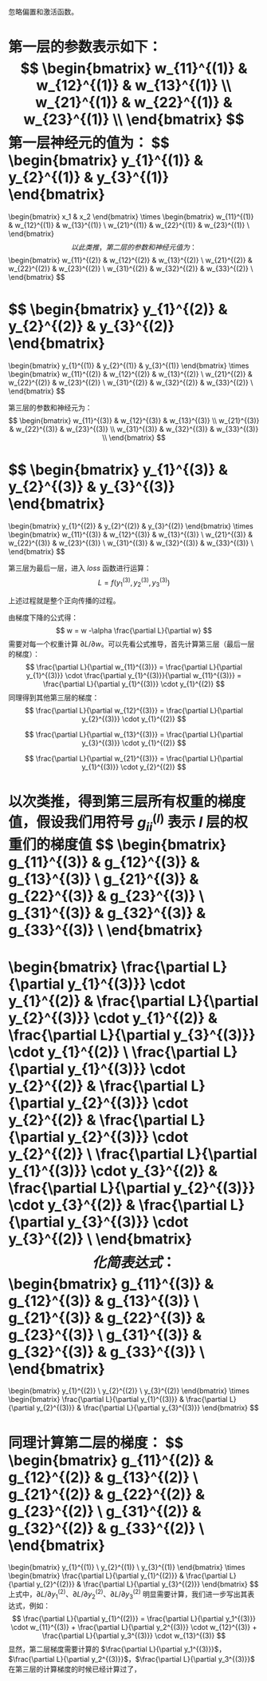 



忽略偏置和激活函数。



第一层的参数表示如下：
$$
\begin{bmatrix}
w_{11}^{(1)} & w_{12}^{(1)} & w_{13}^{(1)} \\
w_{21}^{(1)} & w_{22}^{(1)} & w_{23}^{(1)} \\
\end{bmatrix}
$$
第一层神经元的值为：
$$
\begin{bmatrix}
y_{1}^{(1)} & y_{2}^{(1)} & y_{3}^{(1)}
\end{bmatrix}
=
\begin{bmatrix}
x_1 & x_2
\end{bmatrix}
\times
\begin{bmatrix}
w_{11}^{(1)} & w_{12}^{(1)} & w_{13}^{(1)} \\
w_{21}^{(1)} & w_{22}^{(1)} & w_{23}^{(1)} \\
\end{bmatrix}
$$
以此类推，第二层的参数和神经元值为：
$$
\begin{bmatrix}
w_{11}^{(2)} & w_{12}^{(2)} & w_{13}^{(2)} \\
w_{21}^{(2)} & w_{22}^{(2)} & w_{23}^{(2)} \\
w_{31}^{(2)} & w_{32}^{(2)} & w_{33}^{(2)} \\
\end{bmatrix}
$$

$$
\begin{bmatrix}
y_{1}^{(2)} & y_{2}^{(2)} & y_{3}^{(2)}
\end{bmatrix}
=
\begin{bmatrix}
y_{1}^{(1)} & y_{2}^{(1)} & y_{3}^{(1)}
\end{bmatrix}
\times
\begin{bmatrix}
w_{11}^{(2)} & w_{12}^{(2)} & w_{13}^{(2)} \\
w_{21}^{(2)} & w_{22}^{(2)} & w_{23}^{(2)} \\
w_{31}^{(2)} & w_{32}^{(2)} & w_{33}^{(2)} \\
\end{bmatrix}
$$

第三层的参数和神经元为：
$$
\begin{bmatrix}
w_{11}^{(3)} & w_{12}^{(3)} & w_{13}^{(3)} \\
w_{21}^{(3)} & w_{22}^{(3)} & w_{23}^{(3)} \\
w_{31}^{(3)} & w_{32}^{(3)} & w_{33}^{(3)} \\
\end{bmatrix}
$$

$$
\begin{bmatrix}
y_{1}^{(3)} & y_{2}^{(3)} & y_{3}^{(3)}
\end{bmatrix}
=
\begin{bmatrix}
y_{1}^{(2)} & y_{2}^{(2)} & y_{3}^{(2)}
\end{bmatrix}
\times
\begin{bmatrix}
w_{11}^{(3)} & w_{12}^{(3)} & w_{13}^{(3)} \\
w_{21}^{(3)} & w_{22}^{(3)} & w_{23}^{(3)} \\
w_{31}^{(3)} & w_{32}^{(3)} & w_{33}^{(3)} \\
\end{bmatrix}
$$

第三层为最后一层，进入 $loss$ 函数进行运算：
$$
L = f(y_{1}^{(3)}, y_{2}^{(3)}, y_{3}^{(3)})
$$


上述过程就是整个正向传播的过程。



由梯度下降的公式得：
$$
w = w -\alpha \frac{\partial L}{\partial w}
$$
需要对每一个权重计算 ${\partial L}/{\partial w}$。可以先看公式推导，首先计算第三层（最后一层的梯度）：
$$
\frac{\partial L}{\partial w_{11}^{(3)}} = \frac{\partial L}{\partial y_{1}^{(3)}} \cdot \frac{\partial y_{1}^{(3)}}{\partial w_{11}^{(3)}} = \frac{\partial L}{\partial y_{1}^{(3)}} \cdot y_{1}^{(2)}
$$
同理得到其他第三层的梯度：
$$
\frac{\partial L}{\partial w_{12}^{(3)}} = \frac{\partial L}{\partial y_{2}^{(3)}} \cdot y_{1}^{(2)}
$$

$$
\frac{\partial L}{\partial w_{13}^{(3)}} = \frac{\partial L}{\partial y_{3}^{(3)}} \cdot y_{1}^{(2)}
$$

$$
\frac{\partial L}{\partial w_{21}^{(3)}} = \frac{\partial L}{\partial y_{1}^{(3)}} \cdot y_{2}^{(2)}
$$

以次类推，得到第三层所有权重的梯度值，假设我们用符号 $g_{ii}^{(l)}$ 表示 $l$ 层的权重们的梯度值
$$
\begin{bmatrix}
g_{11}^{(3)} & g_{12}^{(3)} & g_{13}^{(3)} \\
g_{21}^{(3)} & g_{22}^{(3)} & g_{23}^{(3)} \\
g_{31}^{(3)} & g_{32}^{(3)} & g_{33}^{(3)} \\
\end{bmatrix}
=
\begin{bmatrix}
\frac{\partial L}{\partial y_{1}^{(3)}} \cdot y_{1}^{(2)} &  \frac{\partial L}{\partial y_{2}^{(3)}} \cdot y_{1}^{(2)} & \frac{\partial L}{\partial y_{3}^{(3)}} \cdot y_{1}^{(2)} \\
\frac{\partial L}{\partial y_{1}^{(3)}} \cdot y_{2}^{(2)} & \frac{\partial L}{\partial y_{2}^{(3)}} \cdot y_{2}^{(2)} & \frac{\partial L}{\partial y_{2}^{(3)}} \cdot y_{2}^{(2)} \\
\frac{\partial L}{\partial y_{1}^{(3)}} \cdot y_{3}^{(2)} & \frac{\partial L}{\partial y_{2}^{(3)}} \cdot y_{3}^{(2)} & \frac{\partial L}{\partial y_{3}^{(3)}} \cdot y_{3}^{(2)} \\
\end{bmatrix}
$$
化简表达式：
$$
\begin{bmatrix}
g_{11}^{(3)} & g_{12}^{(3)} & g_{13}^{(3)} \\
g_{21}^{(3)} & g_{22}^{(3)} & g_{23}^{(3)} \\
g_{31}^{(3)} & g_{32}^{(3)} & g_{33}^{(3)} \\
\end{bmatrix}
=
\begin{bmatrix}
y_{1}^{(2)} \\
y_{2}^{(2)} \\
y_{3}^{(2)}
\end{bmatrix}
\times
\begin{bmatrix}
\frac{\partial L}{\partial y_{1}^{(3)}} &
\frac{\partial L}{\partial y_{2}^{(3)}} &
\frac{\partial L}{\partial y_{3}^{(3)}}
\end{bmatrix}
$$


同理计算第二层的梯度：
$$
\begin{bmatrix}
g_{11}^{(2)} & g_{12}^{(2)} & g_{13}^{(2)} \\
g_{21}^{(2)} & g_{22}^{(2)} & g_{23}^{(2)} \\
g_{31}^{(2)} & g_{32}^{(2)} & g_{33}^{(2)} \\
\end{bmatrix}
=
\begin{bmatrix}
y_{1}^{(1)} \\
y_{2}^{(1)} \\
y_{3}^{(1)}
\end{bmatrix}
\times
\begin{bmatrix}
\frac{\partial L}{\partial y_{1}^{(2)}} &
\frac{\partial L}{\partial y_{2}^{(2)}} &
\frac{\partial L}{\partial y_{3}^{(2)}}
\end{bmatrix}
$$
上式中，$\partial L / \partial y_1^{(2)}$、$\partial L / \partial y_2^{(2)}$、$\partial L / \partial y_3^{(2)}$ 明显需要计算，我们进一步写出其表达式，例如：
$$
\frac{\partial L}{\partial y_{1}^{(2)}} = \frac{\partial L}{\partial y_1^{(3)}} \cdot w_{11}^{(3)} + \frac{\partial L}{\partial y_2^{(3)}} \cdot w_{12}^{(3)} + \frac{\partial L}{\partial y_3^{(3)}} \cdot w_{13}^{(3)}
$$
显然，第二层梯度需要计算的 $\frac{\partial L}{\partial y_1^{(3)}}$，$\frac{\partial L}{\partial y_2^{(3)}}$，$\frac{\partial L}{\partial y_3^{(3)}}$ 在第三层的计算梯度的时候已经计算过了，













